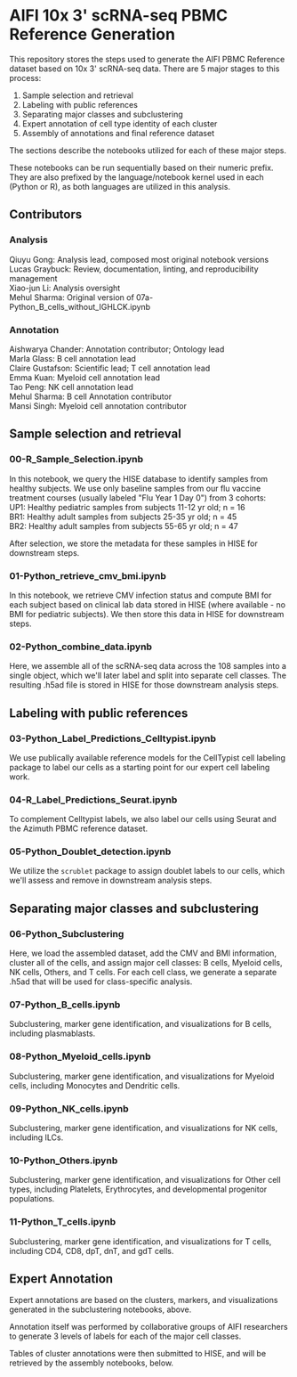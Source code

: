 # AIFI 10x 3' scRNA-seq PBMC Reference Generation

This repository stores the steps used to generate the AIFI PBMC Reference dataset based on 10x 3' scRNA-seq data. There are 5 major stages to this process:  
1. Sample selection and retrieval
2. Labeling with public references
3. Separating major classes and subclustering
4. Expert annotation of cell type identity of each cluster
5. Assembly of annotations and final reference dataset

The sections describe the notebooks utilized for each of these major steps.

These notebooks can be run sequentially based on their numeric prefix. They are also prefixed by the language/notebook kernel used in each (Python or R), as both languages are utilized in this analysis.

## Contributors

### Analysis
Qiuyu Gong: Analysis lead, composed most original notebook versions  
Lucas Graybuck: Review, documentation, linting, and reproducibility management  
Xiao-jun Li: Analysis oversight  
Mehul Sharma: Original version of 07a-Python_B_cells_without_IGHLCK.ipynb

### Annotation
Aishwarya Chander: Annotation contributor; Ontology lead    
Marla Glass: B cell annotation lead  
Claire Gustafson: Scientific lead; T cell annotation lead  
Emma Kuan: Myeloid cell annotation lead  
Tao Peng: NK cell annotation lead  
Mehul Sharma: B cell Annotation contributor  
Mansi Singh: Myeloid cell annotation contributor  

## Sample selection and retrieval

### 00-R_Sample_Selection.ipynb
In this notebook, we query the HISE database to identify samples from healthy subjects. We use only baseline samples from our flu vaccine treatment courses (usually labeled "Flu Year 1 Day 0") from 3 cohorts:  
UP1: Healthy pediatric samples from subjects 11-12 yr old; n = 16  
BR1: Healthy adult samples from subjects 25-35 yr old; n = 45  
BR2: Healthy adult samples from subjects 55-65 yr old; n = 47

After selection, we store the metadata for these samples in HISE for downstream steps.

### 01-Python_retrieve_cmv_bmi.ipynb
In this notebook, we retrieve CMV infection status and compute BMI for each subject based on clinical lab data stored in HISE (where available - no BMI for pediatric subjects). We then store this data in HISE for downstream steps.

### 02-Python_combine_data.ipynb
Here, we assemble all of the scRNA-seq data across the 108 samples into a single object, which we'll later label and split into separate cell classes. The resulting .h5ad file is stored in HISE for those downstream analysis steps.

## Labeling with public references

### 03-Python_Label_Predictions_Celltypist.ipynb
We use publically available reference models for the CellTypist cell labeling package to label our cells as a starting point for our expert cell labeling work.

### 04-R_Label_Predictions_Seurat.ipynb
To complement Celltypist labels, we also label our cells using Seurat and the Azimuth PBMC reference dataset.

### 05-Python_Doublet_detection.ipynb
We utilize the `scrublet` package to assign doublet labels to our cells, which we'll assess and remove in downstream analysis steps.

## Separating major classes and subclustering

### 06-Python_Subclustering
Here, we load the assembled dataset, add the CMV and BMI information, cluster all of the cells, and assign major cell classes: B cells, Myeloid cells, NK cells, Others, and T cells. For each cell class, we generate a separate .h5ad that will be used for class-specific analysis.

### 07-Python_B_cells.ipynb
Subclustering, marker gene identification, and visualizations for B cells, including plasmablasts.

### 08-Python_Myeloid_cells.ipynb
Subclustering, marker gene identification, and visualizations for Myeloid cells, including Monocytes and Dendritic cells.

### 09-Python_NK_cells.ipynb
Subclustering, marker gene identification, and visualizations for NK cells, including ILCs.

### 10-Python_Others.ipynb
Subclustering, marker gene identification, and visualizations for Other cell types, including Platelets, Erythrocytes, and developmental progenitor populations.

### 11-Python_T_cells.ipynb
Subclustering, marker gene identification, and visualizations for T cells, including CD4, CD8, dpT, dnT, and gdT cells.

## Expert Annotation

Expert annotations are based on the clusters, markers, and visualizations generated in the subclustering notebooks, above.

Annotation itself was performed by collaborative groups of AIFI researchers to generate 3 levels of labels for each of the major cell classes.

Tables of cluster annotations were then submitted to HISE, and will be retrieved by the assembly notebooks, below.

